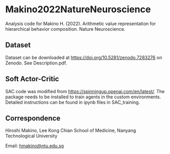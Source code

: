 # Makino2022NatureNeuroscience

Analysis code for Makino H. (2022). Arithmetic value representation for hierarchical behavior composition. Nature Neuroscience.

## Dataset
Dataset can be downloaded at https://doi.org/10.5281/zenodo.7283276 on Zenodo.
See Description.pdf.

## Soft Actor-Critic
SAC code was modified from https://spinningup.openai.com/en/latest/. The package needs to be installed to train agents in the custom environments. Detailed instructions can be found in ipynb files in SAC_training.

## Correspondence
Hiroshi Makino, Lee Kong Chian School of Medicine, Nanyang Technological University

Email: hmakino@ntu.edu.sg
